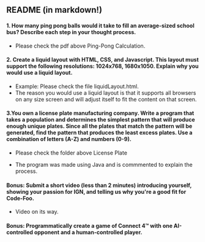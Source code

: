 ## README (in markdown!)

#### 1. How many ping pong balls would it take to fill an average-sized school bus? Describe each step in your thought process.

- Please check the pdf above Ping-Pong Calculation.

#### 2. Create a liquid layout with HTML, CSS, and Javascript. This layout must support the following resolutions: 1024x768, 1680x1050. Explain why you would use a liquid layout.

   - Example: Please check the file liquidLayout.html.
   - The reason you would use a liquid layout is that it supports all browsers on any size screen and will adjust itself to fit the content on that screen.

#### 3.You own a license plate manufacturing company. Write a program that takes a population and determines the simplest pattern that will produce enough unique plates. Since all the plates that match the pattern will be generated, find the pattern that produces the least excess plates. Use a combination of letters (A-Z) and numbers (0-9).

   - Please check the folder above License Plate

   - The program was made using Java and is commmented to explain the process.

#### Bonus: Submit a short video (less than 2 minutes) introducing yourself, showing your passion for IGN, and telling us why you're a good fit for Code-Foo.

   - Video on its way.

#### Bonus: Programmatically create a game of Connect 4™ with one AI-controlled opponent and a human-controlled player.
